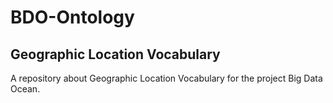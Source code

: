 # BDO-Ontology 
## Geographic Location Vocabulary
A repository about Geographic Location Vocabulary for the project Big Data Ocean.